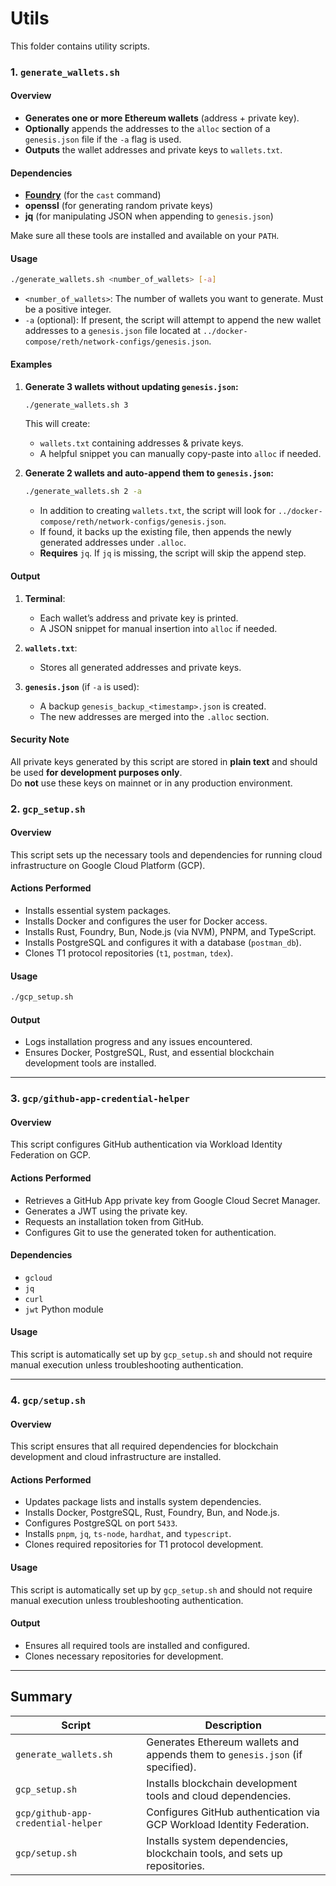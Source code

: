 # Utils

This folder contains utility scripts. 

### 1. `generate_wallets.sh`

#### Overview

- **Generates one or more Ethereum wallets** (address + private key).
- **Optionally** appends the addresses to the `alloc` section of a `genesis.json` file if the `-a` flag is used.
- **Outputs** the wallet addresses and private keys to `wallets.txt`.

#### Dependencies

- **[Foundry](https://book.getfoundry.sh/)** (for the `cast` command)
- **openssl** (for generating random private keys)
- **jq** (for manipulating JSON when appending to `genesis.json`)

Make sure all these tools are installed and available on your `PATH`.

#### Usage

```bash
./generate_wallets.sh <number_of_wallets> [-a]
```

- `<number_of_wallets>`: The number of wallets you want to generate. Must be a positive integer.
- `-a` (optional): If present, the script will attempt to append the new wallet addresses to a `genesis.json` file located at `../docker-compose/reth/network-configs/genesis.json`.

#### Examples

1. **Generate 3 wallets without updating `genesis.json`:**

   ```bash
   ./generate_wallets.sh 3
   ```
   This will create:
   - `wallets.txt` containing addresses & private keys.
   - A helpful snippet you can manually copy-paste into `alloc` if needed.

2. **Generate 2 wallets and auto-append them to `genesis.json`:**

   ```bash
   ./generate_wallets.sh 2 -a
   ```
   - In addition to creating `wallets.txt`, the script will look for `../docker-compose/reth/network-configs/genesis.json`.
   - If found, it backs up the existing file, then appends the newly generated addresses under `.alloc`.
   - **Requires** `jq`. If `jq` is missing, the script will skip the append step.

#### Output

1. **Terminal**:
   - Each wallet’s address and private key is printed.
   - A JSON snippet for manual insertion into `alloc` if needed.

2. **`wallets.txt`**:
   - Stores all generated addresses and private keys.

3. **`genesis.json`** (if `-a` is used):
   - A backup `genesis_backup_<timestamp>.json` is created.
   - The new addresses are merged into the `.alloc` section.

#### Security Note

All private keys generated by this script are stored in **plain text** and should be used **for development purposes only**.  
Do **not** use these keys on mainnet or in any production environment.

### 2. `gcp_setup.sh`

#### Overview

This script sets up the necessary tools and dependencies for running cloud infrastructure on Google Cloud Platform (GCP).

#### Actions Performed

- Installs essential system packages.
- Installs Docker and configures the user for Docker access.
- Installs Rust, Foundry, Bun, Node.js (via NVM), PNPM, and TypeScript.
- Installs PostgreSQL and configures it with a database (`postman_db`).
- Clones T1 protocol repositories (`t1`, `postman`, `tdex`).

#### Usage

```bash
./gcp_setup.sh
```

#### Output

- Logs installation progress and any issues encountered.
- Ensures Docker, PostgreSQL, Rust, and essential blockchain development tools are installed.

---

### 3. `gcp/github-app-credential-helper`

#### Overview

This script configures GitHub authentication via Workload Identity Federation on GCP.

#### Actions Performed

- Retrieves a GitHub App private key from Google Cloud Secret Manager.
- Generates a JWT using the private key.
- Requests an installation token from GitHub.
- Configures Git to use the generated token for authentication.

#### Dependencies

- `gcloud`
- `jq`
- `curl`
- `jwt` Python module

#### Usage

This script is automatically set up by `gcp_setup.sh` and should not require manual execution unless troubleshooting authentication.

---

### 4. `gcp/setup.sh`

#### Overview

This script ensures that all required dependencies for blockchain development and cloud infrastructure are installed.

#### Actions Performed

- Updates package lists and installs system dependencies.
- Installs Docker, PostgreSQL, Rust, Foundry, Bun, and Node.js.
- Configures PostgreSQL on port `5433`.
- Installs `pnpm`, `jq`, `ts-node`, `hardhat`, and `typescript`.
- Clones required repositories for T1 protocol development.

#### Usage

This script is automatically set up by `gcp_setup.sh` and should not require manual execution unless troubleshooting authentication.

#### Output

- Ensures all required tools are installed and configured.
- Clones necessary repositories for development.

---

## Summary

| Script | Description |
|--------|-------------|
| `generate_wallets.sh` | Generates Ethereum wallets and appends them to `genesis.json` (if specified). |
| `gcp_setup.sh` | Installs blockchain development tools and cloud dependencies. |
| `gcp/github-app-credential-helper` | Configures GitHub authentication via GCP Workload Identity Federation. |
| `gcp/setup.sh` | Installs system dependencies, blockchain tools, and sets up repositories. |
